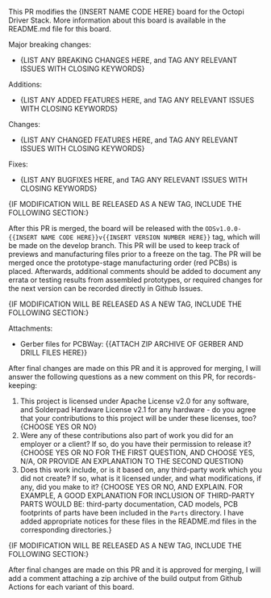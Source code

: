 This PR modifies the {INSERT NAME CODE HERE} board for the Octopi Driver Stack. More information about this board is available in the README.md file for this board.

Major breaking changes:

- {LIST ANY BREAKING CHANGES HERE, and TAG ANY RELEVANT ISSUES WITH CLOSING KEYWORDS}

Additions:

- {LIST ANY ADDED FEATURES HERE, and TAG ANY RELEVANT ISSUES WITH CLOSING KEYWORDS}

Changes:

- {LIST ANY CHANGED FEATURES HERE, and TAG ANY RELEVANT ISSUES WITH CLOSING KEYWORDS}

Fixes:

- {LIST ANY BUGFIXES HERE, and TAG ANY RELEVANT ISSUES WITH CLOSING KEYWORDS}

{IF MODIFICATION WILL BE RELEASED AS A NEW TAG, INCLUDE THE FOLLOWING SECTION:}

After this PR is merged, the board will be released with the `ODSv1.0.0-{{INSERT NAME CODE HERE}}v{{INSERT VERSION NUMBER HERE}}` tag, which will be made on the develop branch. This PR will be used to keep track of previews and manufacturing files prior to a freeze on the tag. The PR will be merged once the prototype-stage manufacturing order (red PCBs) is placed. Afterwards, additional comments should be added to document any errata or testing results from assembled prototypes, or required changes for the next version can be recorded directly in Github Issues.

{IF MODIFICATION WILL BE RELEASED AS A NEW TAG, INCLUDE THE FOLLOWING SECTION:}

Attachments:

- Gerber files for PCBWay: {{ATTACH ZIP ARCHIVE OF GERBER AND DRILL FILES HERE}}

After final changes are made on this PR and it is approved for merging, I will answer the following questions as a new comment on this PR, for records-keeping:

1. This project is licensed under Apache License v2.0 for any software, and Solderpad Hardware License v2.1 for any hardware - do you agree that your contributions to this project will be under these licenses, too? {CHOOSE YES OR NO}
2. Were any of these contributions also part of work you did for an employer or a client? If so, do you have their permission to release it? {CHOOSE YES OR NO FOR THE FIRST QUESTION, AND CHOOSE YES, N/A, OR PROVIDE AN EXPLANATION TO THE SECOND QUESTION}
3. Does this work include, or is it based on, any third-party work which you did not create? If so, what is it licensed under, and what modifications, if any, did you make to it? {CHOOSE YES OR NO, AND EXPLAIN. FOR EXAMPLE, A GOOD EXPLANATION FOR INCLUSION OF THIRD-PARTY PARTS WOULD BE: third-party documentation, CAD models, PCB footprints of parts have been included in the `Parts` directory. I have added appropriate notices for these files in the README.md files in the corresponding directories.}

{IF MODIFICATION WILL BE RELEASED AS A NEW TAG, INCLUDE THE FOLLOWING SECTION:}

After final changes are made on this PR and it is approved for merging, I will add a comment attaching a zip archive of the build output from Github Actions for each variant of this board.
